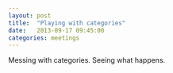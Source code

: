 ```yaml
---
layout: post
title:  "Playing with categories"
date:   2013-09-17 09:45:00
categories: meetings
---
```


Messing with categories. Seeing what happens.

